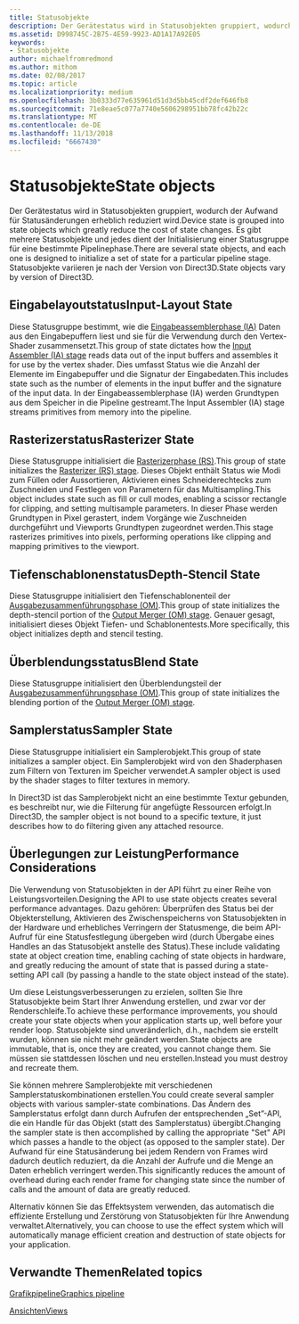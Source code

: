 ```yaml
---
title: Statusobjekte
description: Der Gerätestatus wird in Statusobjekten gruppiert, wodurch der Aufwand für Statusänderungen erheblich reduziert wird. Es gibt mehrere Statusobjekte und jedes dient der Initialisierung einer Statusgruppe für eine bestimmte Pipelinephase. Statusobjekte variieren je nach der Version von Direct3D.
ms.assetid: D998745C-2B75-4E59-9923-AD1A17A92E05
keywords:
- Statusobjekte
author: michaelfromredmond
ms.author: mithom
ms.date: 02/08/2017
ms.topic: article
ms.localizationpriority: medium
ms.openlocfilehash: 3b0333d77e635961d51d3d5bb45cdf2def646fb8
ms.sourcegitcommit: 71e8eae5c077a7740e5606298951bb78fc42b22c
ms.translationtype: MT
ms.contentlocale: de-DE
ms.lasthandoff: 11/13/2018
ms.locfileid: "6667430"
---
```

# <a name="state-objects"></a><span data-ttu-id="a9b87-106">Statusobjekte</span><span class="sxs-lookup"><span data-stu-id="a9b87-106">State objects</span></span>


<span data-ttu-id="a9b87-107">Der Gerätestatus wird in Statusobjekten gruppiert, wodurch der Aufwand für Statusänderungen erheblich reduziert wird.</span><span class="sxs-lookup"><span data-stu-id="a9b87-107">Device state is grouped into state objects which greatly reduce the cost of state changes.</span></span> <span data-ttu-id="a9b87-108">Es gibt mehrere Statusobjekte und jedes dient der Initialisierung einer Statusgruppe für eine bestimmte Pipelinephase.</span><span class="sxs-lookup"><span data-stu-id="a9b87-108">There are several state objects, and each one is designed to initialize a set of state for a particular pipeline stage.</span></span> <span data-ttu-id="a9b87-109">Statusobjekte variieren je nach der Version von Direct3D.</span><span class="sxs-lookup"><span data-stu-id="a9b87-109">State objects vary by version of Direct3D.</span></span>

## <a name="span-idinputlayoutspanspan-idinputlayoutspanspan-idinputlayoutspaninput-layout-state"></a><span data-ttu-id="a9b87-110"><span id="Input_Layout"></span><span id="input_layout"></span><span id="INPUT_LAYOUT"></span>Eingabelayoutstatus</span><span class="sxs-lookup"><span data-stu-id="a9b87-110"><span id="Input_Layout"></span><span id="input_layout"></span><span id="INPUT_LAYOUT"></span>Input-Layout State</span></span>


<span data-ttu-id="a9b87-111">Diese Statusgruppe bestimmt, wie die [Eingabeassemblerphase (IA)](input-assembler-stage--ia-.md) Daten aus den Eingabepuffern liest und sie für die Verwendung durch den Vertex-Shader zusammensetzt.</span><span class="sxs-lookup"><span data-stu-id="a9b87-111">This group of state dictates how the [Input Assembler (IA) stage](input-assembler-stage--ia-.md) reads data out of the input buffers and assembles it for use by the vertex shader.</span></span> <span data-ttu-id="a9b87-112">Dies umfasst Status wie die Anzahl der Elemente im Eingabepuffer und die Signatur der Eingabedaten.</span><span class="sxs-lookup"><span data-stu-id="a9b87-112">This includes state such as the number of elements in the input buffer and the signature of the input data.</span></span> <span data-ttu-id="a9b87-113">In der Eingabeassemblerphase (IA) werden Grundtypen aus dem Speicher in die Pipeline gestreamt.</span><span class="sxs-lookup"><span data-stu-id="a9b87-113">The Input Assembler (IA) stage streams primitives from memory into the pipeline.</span></span>

## <a name="span-idrasterizerspanspan-idrasterizerspanspan-idrasterizerspanrasterizer-state"></a><span data-ttu-id="a9b87-114"><span id="Rasterizer"></span><span id="rasterizer"></span><span id="RASTERIZER"></span>Rasterizerstatus</span><span class="sxs-lookup"><span data-stu-id="a9b87-114"><span id="Rasterizer"></span><span id="rasterizer"></span><span id="RASTERIZER"></span>Rasterizer State</span></span>


<span data-ttu-id="a9b87-115">Diese Statusgruppe initialisiert die [Rasterizerphase (RS)](rasterizer-stage--rs-.md).</span><span class="sxs-lookup"><span data-stu-id="a9b87-115">This group of state initializes the [Rasterizer (RS) stage](rasterizer-stage--rs-.md).</span></span> <span data-ttu-id="a9b87-116">Dieses Objekt enthält Status wie Modi zum Füllen oder Aussortieren, Aktivieren eines Schneiderechtecks zum Zuschneiden und Festlegen von Parametern für das Multisampling.</span><span class="sxs-lookup"><span data-stu-id="a9b87-116">This object includes state such as fill or cull modes, enabling a scissor rectangle for clipping, and setting multisample parameters.</span></span> <span data-ttu-id="a9b87-117">In dieser Phase werden Grundtypen in Pixel gerastert, indem Vorgänge wie Zuschneiden durchgeführt und Viewports Grundtypen zugeordnet werden.</span><span class="sxs-lookup"><span data-stu-id="a9b87-117">This stage rasterizes primitives into pixels, performing operations like clipping and mapping primitives to the viewport.</span></span>

## <a name="span-iddepthstencilspanspan-iddepthstencilspanspan-iddepthstencilspandepth-stencil-state"></a><span data-ttu-id="a9b87-118"><span id="DepthStencil"></span><span id="depthstencil"></span><span id="DEPTHSTENCIL"></span>Tiefenschablonenstatus</span><span class="sxs-lookup"><span data-stu-id="a9b87-118"><span id="DepthStencil"></span><span id="depthstencil"></span><span id="DEPTHSTENCIL"></span>Depth-Stencil State</span></span>


<span data-ttu-id="a9b87-119">Diese Statusgruppe initialisiert den Tiefenschablonenteil der [Ausgabezusammenführungsphase (OM)](output-merger-stage--om-.md).</span><span class="sxs-lookup"><span data-stu-id="a9b87-119">This group of state initializes the depth-stencil portion of the [Output Merger (OM) stage](output-merger-stage--om-.md).</span></span> <span data-ttu-id="a9b87-120">Genauer gesagt, initialisiert dieses Objekt Tiefen- und Schablonentests.</span><span class="sxs-lookup"><span data-stu-id="a9b87-120">More specifically, this object initializes depth and stencil testing.</span></span>

## <a name="span-idblendspanspan-idblendspanspan-idblendspanblend-state"></a><span data-ttu-id="a9b87-121"><span id="Blend"></span><span id="blend"></span><span id="BLEND"></span>Überblendungsstatus</span><span class="sxs-lookup"><span data-stu-id="a9b87-121"><span id="Blend"></span><span id="blend"></span><span id="BLEND"></span>Blend State</span></span>


<span data-ttu-id="a9b87-122">Diese Statusgruppe initialisiert den Überblendungsteil der [Ausgabezusammenführungsphase (OM)](output-merger-stage--om-.md).</span><span class="sxs-lookup"><span data-stu-id="a9b87-122">This group of state initializes the blending portion of the [Output Merger (OM) stage](output-merger-stage--om-.md).</span></span>

## <a name="span-idsamplerspanspan-idsamplerspanspan-idsamplerspansampler-state"></a><span data-ttu-id="a9b87-123"><span id="Sampler"></span><span id="sampler"></span><span id="SAMPLER"></span>Samplerstatus</span><span class="sxs-lookup"><span data-stu-id="a9b87-123"><span id="Sampler"></span><span id="sampler"></span><span id="SAMPLER"></span>Sampler State</span></span>


<span data-ttu-id="a9b87-124">Diese Statusgruppe initialisiert ein Samplerobjekt.</span><span class="sxs-lookup"><span data-stu-id="a9b87-124">This group of state initializes a sampler object.</span></span> <span data-ttu-id="a9b87-125">Ein Samplerobjekt wird von den Shaderphasen zum Filtern von Texturen im Speicher verwendet.</span><span class="sxs-lookup"><span data-stu-id="a9b87-125">A sampler object is used by the shader stages to filter textures in memory.</span></span>

<span data-ttu-id="a9b87-126">In Direct3D ist das Samplerobjekt nicht an eine bestimmte Textur gebunden, es beschreibt nur, wie die Filterung für angefügte Ressourcen erfolgt.</span><span class="sxs-lookup"><span data-stu-id="a9b87-126">In Direct3D, the sampler object is not bound to a specific texture, it just describes how to do filtering given any attached resource.</span></span>

## <a name="span-idperformanceconsiderationsspanspan-idperformanceconsiderationsspanspan-idperformanceconsiderationsspanperformance-considerations"></a><span data-ttu-id="a9b87-127"><span id="Performance_Considerations"></span><span id="performance_considerations"></span><span id="PERFORMANCE_CONSIDERATIONS"></span>Überlegungen zur Leistung</span><span class="sxs-lookup"><span data-stu-id="a9b87-127"><span id="Performance_Considerations"></span><span id="performance_considerations"></span><span id="PERFORMANCE_CONSIDERATIONS"></span>Performance Considerations</span></span>


<span data-ttu-id="a9b87-128">Die Verwendung von Statusobjekten in der API führt zu einer Reihe von Leistungsvorteilen.</span><span class="sxs-lookup"><span data-stu-id="a9b87-128">Designing the API to use state objects creates several performance advantages.</span></span> <span data-ttu-id="a9b87-129">Dazu gehören: Überprüfen des Status bei der Objekterstellung, Aktivieren des Zwischenspeicherns von Statusobjekten in der Hardware und erhebliches Verringern der Statusmenge, die beim API-Aufruf für eine Statusfestlegung übergeben wird (durch Übergabe eines Handles an das Statusobjekt anstelle des Status).</span><span class="sxs-lookup"><span data-stu-id="a9b87-129">These include validating state at object creation time, enabling caching of state objects in hardware, and greatly reducing the amount of state that is passed during a state-setting API call (by passing a handle to the state object instead of the state).</span></span>

<span data-ttu-id="a9b87-130">Um diese Leistungsverbesserungen zu erzielen, sollten Sie Ihre Statusobjekte beim Start Ihrer Anwendung erstellen, und zwar vor der Renderschleife.</span><span class="sxs-lookup"><span data-stu-id="a9b87-130">To achieve these performance improvements, you should create your state objects when your application starts up, well before your render loop.</span></span> <span data-ttu-id="a9b87-131">Statusobjekte sind unveränderlich, d.h., nachdem sie erstellt wurden, können sie nicht mehr geändert werden.</span><span class="sxs-lookup"><span data-stu-id="a9b87-131">State objects are immutable, that is, once they are created, you cannot change them.</span></span> <span data-ttu-id="a9b87-132">Sie müssen sie stattdessen löschen und neu erstellen.</span><span class="sxs-lookup"><span data-stu-id="a9b87-132">Instead you must destroy and recreate them.</span></span>

<span data-ttu-id="a9b87-133">Sie können mehrere Samplerobjekte mit verschiedenen Samplerstatuskombinationen erstellen.</span><span class="sxs-lookup"><span data-stu-id="a9b87-133">You could create several sampler objects with various sampler-state combinations.</span></span> <span data-ttu-id="a9b87-134">Das Ändern des Samplerstatus erfolgt dann durch Aufrufen der entsprechenden „Set”-API, die ein Handle für das Objekt (statt des Samplerstatus) übergibt.</span><span class="sxs-lookup"><span data-stu-id="a9b87-134">Changing the sampler state is then accomplished by calling the appropriate "Set" API which passes a handle to the object (as opposed to the sampler state).</span></span> <span data-ttu-id="a9b87-135">Der Aufwand für eine Statusänderung bei jedem Rendern von Frames wird dadurch deutlich reduziert, da die Anzahl der Aufrufe und die Menge an Daten erheblich verringert werden.</span><span class="sxs-lookup"><span data-stu-id="a9b87-135">This significantly reduces the amount of overhead during each render frame for changing state since the number of calls and the amount of data are greatly reduced.</span></span>

<span data-ttu-id="a9b87-136">Alternativ können Sie das Effektsystem verwenden, das automatisch die effiziente Erstellung und Zerstörung von Statusobjekten für Ihre Anwendung verwaltet.</span><span class="sxs-lookup"><span data-stu-id="a9b87-136">Alternatively, you can choose to use the effect system which will automatically manage efficient creation and destruction of state objects for your application.</span></span>

## <a name="span-idrelated-topicsspanrelated-topics"></a><span data-ttu-id="a9b87-137"><span id="related-topics"></span>Verwandte Themen</span><span class="sxs-lookup"><span data-stu-id="a9b87-137"><span id="related-topics"></span>Related topics</span></span>


[<span data-ttu-id="a9b87-138">Grafikpipeline</span><span class="sxs-lookup"><span data-stu-id="a9b87-138">Graphics pipeline</span></span>](graphics-pipeline.md)

[<span data-ttu-id="a9b87-139">Ansichten</span><span class="sxs-lookup"><span data-stu-id="a9b87-139">Views</span></span>](views.md)

 

 




